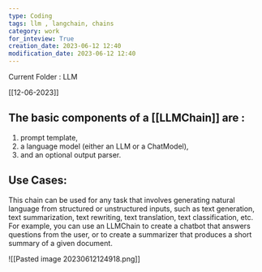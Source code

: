 ```yaml
---
type: Coding  
tags: llm , langchain, chains
category: work
for_inteview: True
creation_date: 2023-06-12 12:40
modification_date: 2023-06-12 12:40
---
```


  
Current Folder : LLM




[[12-06-2023]]


## The basic components of a [[LLMChain]] are : 
1. prompt template, 
2. a language model (either an LLM or a ChatModel), 
3. and an optional output parser. 

## Use Cases: 
This chain can be used for any task that involves generating natural language from structured or unstructured inputs, such as text generation, text summarization, text rewriting, text translation, text classification, etc. For example, you can use an LLMChain to create a chatbot that answers questions from the user, or to create a summarizer that produces a short summary of a given document.


![[Pasted image 20230612124918.png]]

